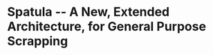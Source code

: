 Spatula -- A New, Extended Architecture, for General Purpose Scrapping
======================================================================
